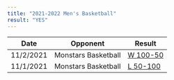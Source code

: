 ```yaml
---
title: "2021-2022 Men's Basketball"
result: "YES"
---
```


| Date | Opponent | Result |
|-|-|-|
| 11/2/2021 | Monstars Basketball | [W 100-50](google.com) |
| 11/1/2021 | Monstars Basketball | [L 50-100](google.com) |